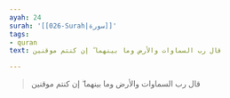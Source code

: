 ```yaml
---
ayah: 24
surah: '[[026-Surah|سورة]]'
tags:
- quran
text: قال رب السماوات والأرض وما بينهما ۖ إن كنتم موقنين

---
```

> قال رب السماوات والأرض وما بينهما ۖ إن كنتم موقنين
